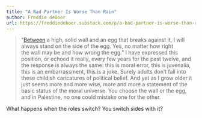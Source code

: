```yaml
---
title: "A Bad Partner Is Worse Than Rain"
author: Freddie deBoer
url: https://freddiedeboer.substack.com/p/a-bad-partner-is-worse-than-rain
---
```


> “[Between](https://www.haaretz.com/israel-news/culture/1.5076881) a high, solid wall and an egg that breaks against it, I will always stand on the side of the egg. Yes, no matter how right the wall may be and how wrong the egg.” I have expressed this position, or echoed it really, every few years for the past twelve, and the response is always the same: this is moral error, this is juvenalia, this is an embarrassment, this is a joke. Surely adults don’t fall into these childish caricatures of political belief. And yet as I grow older it just seems more and more wise, more and more a statement of the basic status of the moral universe. You choose the wall or the egg, and in Palestine, no one could mistake one for the other.

What happens when the roles switch? You switch sides with it?



